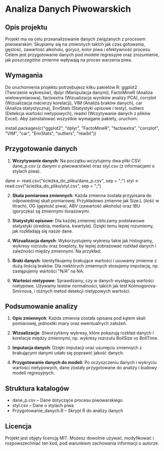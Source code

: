 # Analiza Danych Piwowarskich

## Opis projektu
Projekt ma na celu przeanalizowanie danych związanych z procesem piwowarskim. Skupiamy się na zmiennych takich jak czas gotowania, gęstość, zawartość alkoholu, gorycz, kolor piwa i efektywność procesu. Celem jest przygotowanie danych pod modele regresyjne oraz zrozumienie, jak poszczególne zmienne wpływają na proces warzenia piwa.

## Wymagania
Do uruchomienia projektu potrzebujesz kilku pakietów R: ggplot2 (Tworzenie wykresów), dplyr (Manipulacja danymi), FactoMineR (Analiza wielowymiarowa), factoextra (Wizualizacja wyników analizy PCA), corrplot (Wizualizacja macierzy korelacji), VIM (Analiza braków danych), car (Analiza statystyczna), EnvStats (Statystyki opisowe i testy), outliers (Detekcja wartości nietypowych), readxl (Wczytywanie danych z plików Excel). Aby zainstalować wszystkie wymagane pakiety, uruchom:

install.packages(c("ggplot2", "dplyr", "FactoMineR", "factoextra", "corrplot", "VIM", "car", "EnvStats", "outliers", "readxl"))

## Przygotowanie danych
1. **Wczytywanie danych**: Na początku wczytujemy dwa pliki CSV: dane_p.csv (z danymi o piwowarstwie) oraz styl.csv (z informacjami o stylach piwa). 

dane <- read.csv("ścieżka_do_pliku/dane_p.csv", sep = ";")
styl <- read.csv("ścieżka_do_pliku/styl.csv", sep = ";")

2. **Skala pomiarowa zmiennych**: Każda zmienna została przypisana do odpowiedniej skali pomiarowej. Przykładowo zmienne jak Size.L (ilość w litrach), OG (gęstość piwa), ABV (zawartość alkoholu) oraz IBU (goryczka) są zmiennymi ilorazowymi.

3. **Statystyki opisowe**: Dla każdej zmiennej obliczamy podstawowe statystyki (średnia, mediana, kwartyle). Dzięki temu lepiej rozumiemy, jak rozkładają się nasze dane.


4. **Wizualizacja danych**: Wykorzystujemy wykresy takie jak histogramy, wykresy rozrzutu oraz boxploty, by lepiej zobrazować rozkład danych i zależności między zmiennymi. Na przykład:



5. **Braki danych**: Identyfikujemy brakujące wartości i usuwamy zmienne z dużą ilością braków. Dla niektórych zmiennych stosujemy imputację, np. zastępujemy wartości "N/A" na NA.


6. **Wartości nietypowe**: Sprawdzamy, czy w danych występują wartości nietypowe. Używamy testów normalności, takich jak test Kolmogorova-Smirnova, i różnych metod detekcji nietypowych wartości.


## Podsumowanie analizy
1. **Opis zmiennych**: Każda zmienna została opisana pod kątem skali pomiarowej, jednostki miary oraz ewentualnych założeń.

2. **Wizualizacje**: Stworzyliśmy wykresy, które pokazują rozkład danych i korelacje między zmiennymi, np. wykresy rozrzutu BoilSize vs BoilTime.

3. **Imputacja danych**: Dzięki imputacji oraz usunięciu zmiennych z brakującymi danymi udało się poprawić jakość danych.

4. **Przygotowanie danych do modeli**: Po oczyszczeniu danych i wykryciu wartości nietypowych, dane zostały przygotowane do analizy i budowy modeli regresyjnych.

## Struktura katalogów
- dane_p.csv – Dane dotyczące procesu piwowarskiego
- styl.csv – Dane o stylach piwa
- Przygotowanie_danych.R – Skrypt R do analizy danych

## Licencja
Projekt jest objęty licencją MIT. Możesz dowolnie używać, modyfikować i rozpowszechniać ten kod, pod warunkiem zachowania informacji o autorze.
